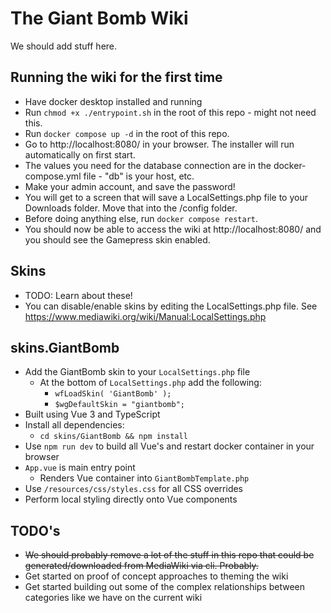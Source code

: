 # The Giant Bomb Wiki

We should add stuff here.

## Running the wiki for the first time

- Have docker desktop installed and running
- Run `chmod +x ./entrypoint.sh` in the root of this repo - might not need this.
- Run `docker compose up -d` in the root of this repo.
- Go to http://localhost:8080/ in your browser. The installer will run automatically on first start.
- The values you need for the database connection are in the docker-compose.yml file - "db" is your host, etc.
- Make your admin account, and save the password!
- You will get to a screen that will save a LocalSettings.php file to your Downloads folder. Move that into the /config folder.
- Before doing anything else, run `docker compose restart`.
- You should now be able to access the wiki at http://localhost:8080/ and you should see the Gamepress skin enabled.

## Skins

- TODO: Learn about these!
- You can disable/enable skins by editing the LocalSettings.php file. See https://www.mediawiki.org/wiki/Manual:LocalSettings.php

## skins.GiantBomb
- Add the GiantBomb skin to your `LocalSettings.php` file
  - At the bottom of `LocalSettings.php` add the following:
    - `wfLoadSkin( 'GiantBomb' );`
    - `$wgDefaultSkin = "giantbomb";`
- Built using Vue 3 and TypeScript
- Install all dependencies:
  - `cd skins/GiantBomb && npm install`
- Use `npm run dev` to build all Vue's and restart docker container in your browser
- `App.vue` is main entry point
  - Renders Vue container into `GiantBombTemplate.php`
- Use `/resources/css/styles.css` for all CSS overrides
- Perform local styling directly onto Vue components 

## TODO's

- ~~We should probably remove a lot of the stuff in this repo that could be generated/downloaded from MediaWiki via cli. Probably.~~
- Get started on proof of concept approaches to theming the wiki
- Get started building out some of the complex relationships between categories like we have on the current wiki
